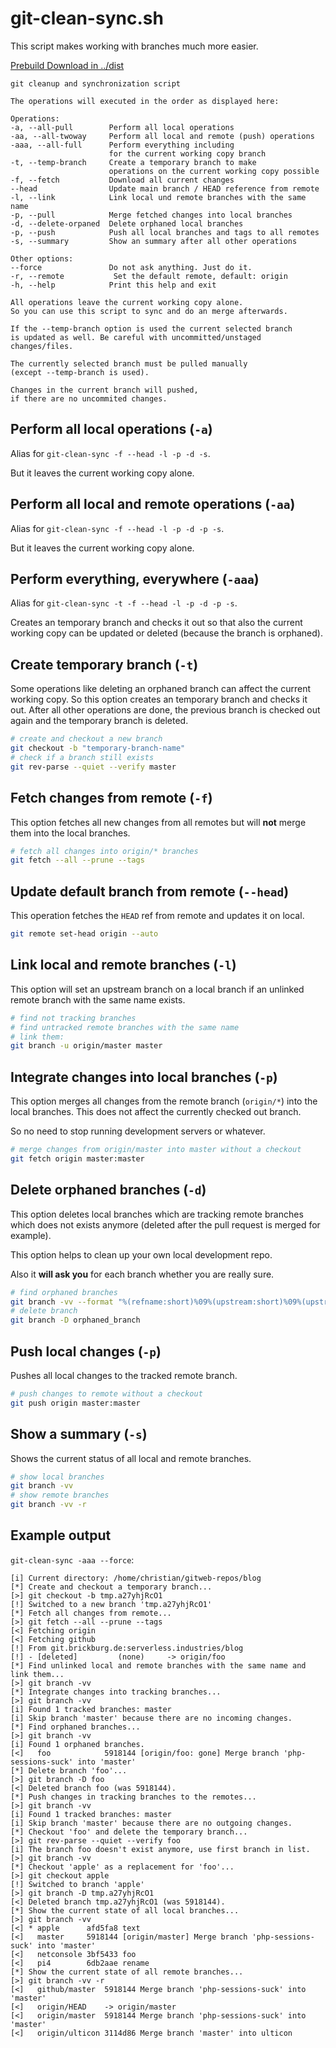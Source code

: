 # git-clean-sync.sh

This script makes working with branches much more easier.

[Prebuild Download in ../dist](../dist/git-clean-sync.sh)

```
git cleanup and synchronization script

The operations will executed in the order as displayed here:

Operations:
-a, --all-pull        Perform all local operations
-aa, --all-twoway     Perform all local and remote (push) operations
-aaa, --all-full      Perform everything including
                      for the current working copy branch
-t, --temp-branch     Create a temporary branch to make
                      operations on the current working copy possible
-f, --fetch           Download all current changes
--head                Update main branch / HEAD reference from remote
-l, --link            Link local und remote branches with the same name
-p, --pull            Merge fetched changes into local branches
-d, --delete-orpaned  Delete orphaned local branches
-p, --push            Push all local branches and tags to all remotes
-s, --summary         Show an summary after all other operations

Other options:
--force               Do not ask anything. Just do it.
-r, --remote           Set the default remote, default: origin
-h, --help            Print this help and exit

All operations leave the current working copy alone.
So you can use this script to sync and do an merge afterwards.

If the --temp-branch option is used the current selected branch
is updated as well. Be careful with uncommitted/unstaged changes/files.

The currently selected branch must be pulled manually
(except --temp-branch is used).

Changes in the current branch will pushed,
if there are no uncommited changes.
```

## Perform all local operations (`-a`)

Alias for `git-clean-sync -f --head -l -p -d -s`.

But it leaves the current working copy alone.

## Perform all local and remote operations (`-aa`)

Alias for `git-clean-sync -f --head -l -p -d -p -s`.

But it leaves the current working copy alone.

## Perform everything, everywhere (`-aaa`)

Alias for `git-clean-sync -t -f --head -l -p -d -p -s`.

Creates an temporary branch and checks it out so that also the current working copy
can be updated or deleted (because the branch is orphaned).

## Create temporary branch (`-t`)

Some operations like deleting an orphaned branch can affect the current working copy.
So this option creates an temporary branch and checks it out. After all other operations
are done, the previous branch is checked out again and the temporary branch is deleted.

```sh
# create and checkout a new branch
git checkout -b "temporary-branch-name"
# check if a branch still exists
git rev-parse --quiet --verify master
```

## Fetch changes from remote (`-f`)

This option fetches all new changes from all remotes but will **not** merge them
into the local branches.

```sh
# fetch all changes into origin/* branches
git fetch --all --prune --tags
```

## Update default branch from remote (`--head`)

This operation fetches the `HEAD` ref from remote and
updates it on local.

```sh
git remote set-head origin --auto
```

## Link local and remote branches (`-l`)

This option will set an upstream branch on a local branch if an unlinked remote
branch with the same name exists.

```sh
# find not tracking branches
# find untracked remote branches with the same name
# link them:
git branch -u origin/master master
```

## Integrate changes into local branches (`-p`)

This option merges all changes from the remote branch (`origin/*`) into the local
branches. This does not affect the currently checked out branch.

So no need to stop running development servers or whatever.

```sh
# merge changes from origin/master into master without a checkout
git fetch origin master:master
```

## Delete orphaned branches (`-d`)

This option deletes local branches which are tracking remote branches which does not
exists anymore (deleted after the pull request is merged for example).

This option helps to clean up your own local development repo.

Also it **will ask you** for each branch whether you are really sure.

```sh
# find orphaned branches
git branch -vv --format "%(refname:short)%09%(upstream:short)%09%(upstream:track)%09" | grep -P '\t\[gone\]\t$'
# delete branch
git branch -D orphaned_branch
```

## Push local changes (`-p`)

Pushes all local changes to the tracked remote branch.

```sh
# push changes to remote without a checkout
git push origin master:master
```

## Show a summary (`-s`)

Shows the current status of all local and remote branches.

```sh
# show local branches
git branch -vv
# show remote branches
git branch -vv -r
```

## Example output

`git-clean-sync -aaa --force`:

```
[i] Current directory: /home/christian/gitweb-repos/blog
[*] Create and checkout a temporary branch...
[>] git checkout -b tmp.a27yhjRcO1
[!] Switched to a new branch 'tmp.a27yhjRcO1'
[*] Fetch all changes from remote...
[>] git fetch --all --prune --tags
[<] Fetching origin
[<] Fetching github
[!] From git.brickburg.de:serverless.industries/blog
[!] - [deleted]         (none)     -> origin/foo
[*] Find unlinked local and remote branches with the same name and link them...
[>] git branch -vv
[*] Integrate changes into tracking branches...
[>] git branch -vv
[i] Found 1 tracked branches: master
[i] Skip branch 'master' because there are no incoming changes.
[*] Find orphaned branches...
[>] git branch -vv
[i] Found 1 orphaned branches.
[<]   foo            5918144 [origin/foo: gone] Merge branch 'php-sessions-suck' into 'master'
[*] Delete branch 'foo'...
[>] git branch -D foo
[<] Deleted branch foo (was 5918144).
[*] Push changes in tracking branches to the remotes...
[>] git branch -vv
[i] Found 1 tracked branches: master
[i] Skip branch 'master' because there are no outgoing changes.
[*] Checkout 'foo' and delete the temporary branch...
[>] git rev-parse --quiet --verify foo
[i] The branch foo doesn't exist anymore, use first branch in list.
[>] git branch -vv
[*] Checkout 'apple' as a replacement for 'foo'...
[>] git checkout apple
[!] Switched to branch 'apple'
[>] git branch -D tmp.a27yhjRcO1
[<] Deleted branch tmp.a27yhjRcO1 (was 5918144).
[*] Show the current state of all local branches...
[>] git branch -vv
[<] * apple      afd5fa8 text
[<]   master     5918144 [origin/master] Merge branch 'php-sessions-suck' into 'master'
[<]   netconsole 3bf5433 foo
[<]   pi4        6db2aae rename
[*] Show the current state of all remote branches...
[>] git branch -vv -r
[<]   github/master  5918144 Merge branch 'php-sessions-suck' into 'master'
[<]   origin/HEAD    -> origin/master
[<]   origin/master  5918144 Merge branch 'php-sessions-suck' into 'master'
[<]   origin/ulticon 3114d86 Merge branch 'master' into ulticon
```
